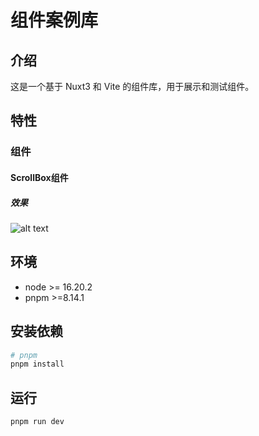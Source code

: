 # 组件案例库

## 介绍

这是一个基于 Nuxt3 和 Vite 的组件库，用于展示和测试组件。

## 特性

### 组件

#### ScrollBox组件
##### 效果
![alt text](./assets/md/Snipaste_2024-10-15_18-15-58.png)

## 环境
- node >= 16.20.2
- pnpm >=8.14.1

## 安装依赖
```bash
# pnpm
pnpm install
```

## 运行

```bash
pnpm run dev
```
